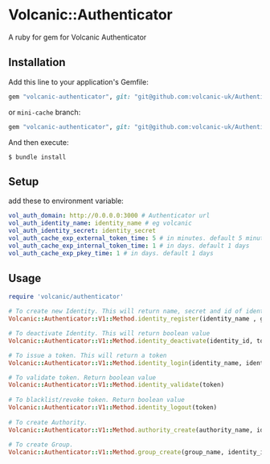 # Volcanic::Authenticator

A ruby for gem for Volcanic Authenticator

## Installation

Add this line to your application's Gemfile:


```ruby
gem "volcanic-authenticator", git: "git@github.com:volcanic-uk/Authenticator-ruby-gem.git"
```

or `mini-cache` branch:

```ruby
gem "volcanic-authenticator", git: "git@github.com:volcanic-uk/Authenticator-ruby-gem.git" , branch: 'mini-cache'
```

And then execute:

    $ bundle install
    
## Setup

add these to environment variable:

```.yaml
vol_auth_domain: http://0.0.0.0:3000 # Authenticator url
vol_auth_identity_name: identity_name # eg volcanic
vol_auth_identity_secret: identity_secret
vol_auth_cache_exp_external_token_time: 5 # in minutes. default 5 minutes
vol_auth_cache_exp_internal_token_time: 1 # in days. default 1 days
vol_auth_cache_exp_pkey_time: 1 # in days. default 1 days
```

## Usage

```ruby
require 'volcanic/authenticator'

# To create new Identity. This will return name, secret and id of identity.
Volcanic::Authenticator::V1::Method.identity_register(identity_name , group_ids) #eg. ('new_identity', [1,2])

# To deactivate Identity. This will return boolean value
Volcanic::Authenticator::V1::Method.identity_deactivate(identity_id, token) #eg. (1, 'qwertyuio1234567890.Bioasdknji029837y4rb')

# To issue a token. This will return a token
Volcanic::Authenticator::V1::Method.identity_login(identity_name, identity_secret) #eg. ('new_identity', 'qwertyuio1234567890')

# To validate token. Return boolean value
Volcanic::Authenticator::V1::Method.identity_validate(token) 
 
# To blacklist/revoke token. Return boolean value
Volcanic::Authenticator::V1::Method.identity_logout(token)
 
# To create Authority.
Volcanic::Authenticator::V1::Method.authority_create(authority_name, identity_id) #eg. ('new_authority', 1)
 
# To create Group.
Volcanic::Authenticator::V1::Method.group_create(group_name, identity_id, authority_ids) #eg. ('new_group', 1, [1,2])
```